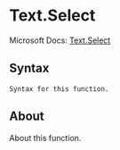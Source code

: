 # Text.Select

Microsoft Docs: [Text.Select](https://docs.microsoft.com/en-us/powerquery-m/text-select)

## Syntax

```
Syntax for this function.
```

## About

About this function.

